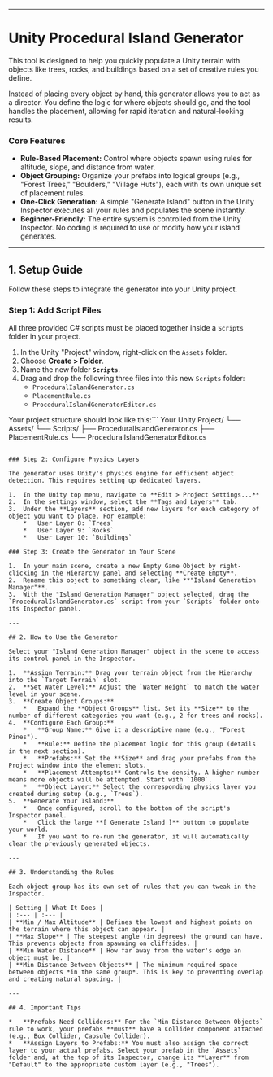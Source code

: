 
---

# Unity Procedural Island Generator

This tool is designed to help you quickly populate a Unity terrain with objects like trees, rocks, and buildings based on a set of creative rules you define.

Instead of placing every object by hand, this generator allows you to act as a director. You define the logic for where objects should go, and the tool handles the placement, allowing for rapid iteration and natural-looking results.

### Core Features

*   **Rule-Based Placement:** Control where objects spawn using rules for altitude, slope, and distance from water.
*   **Object Grouping:** Organize your prefabs into logical groups (e.g., "Forest Trees," "Boulders," "Village Huts"), each with its own unique set of placement rules.
*   **One-Click Generation:** A simple "Generate Island" button in the Unity Inspector executes all your rules and populates the scene instantly.
*   **Beginner-Friendly:** The entire system is controlled from the Unity Inspector. No coding is required to use or modify how your island generates.

---

## 1. Setup Guide

Follow these steps to integrate the generator into your Unity project.

### Step 1: Add Script Files

All three provided C# scripts must be placed together inside a `Scripts` folder in your project.

1.  In the Unity "Project" window, right-click on the `Assets` folder.
2.  Choose **Create > Folder**.
3.  Name the new folder **`Scripts`**.
4.  Drag and drop the following three files into this new `Scripts` folder:
    *   `ProceduralIslandGenerator.cs`
    *   `PlacementRule.cs`
    *   `ProceduralIslandGeneratorEditor.cs`

Your project structure should look like this:```
Your Unity Project/
└── Assets/
    └── Scripts/
        ├── ProceduralIslandGenerator.cs
        ├── PlacementRule.cs
        └── ProceduralIslandGeneratorEditor.cs
```

### Step 2: Configure Physics Layers

The generator uses Unity's physics engine for efficient object detection. This requires setting up dedicated layers.

1.  In the Unity top menu, navigate to **Edit > Project Settings...**
2.  In the settings window, select the **Tags and Layers** tab.
3.  Under the **Layers** section, add new layers for each category of object you want to place. For example:
    *   User Layer 8: `Trees`
    *   User Layer 9: `Rocks`
    *   User Layer 10: `Buildings`

### Step 3: Create the Generator in Your Scene

1.  In your main scene, create a new Empty Game Object by right-clicking in the Hierarchy panel and selecting **Create Empty**.
2.  Rename this object to something clear, like **"Island Generation Manager"**.
3.  With the "Island Generation Manager" object selected, drag the `ProceduralIslandGenerator.cs` script from your `Scripts` folder onto its Inspector panel.

---

## 2. How to Use the Generator

Select your "Island Generation Manager" object in the scene to access its control panel in the Inspector.

1.  **Assign Terrain:** Drag your terrain object from the Hierarchy into the `Target Terrain` slot.
2.  **Set Water Level:** Adjust the `Water Height` to match the water level in your scene.
3.  **Create Object Groups:**
    *   Expand the **Object Groups** list. Set its **Size** to the number of different categories you want (e.g., 2 for trees and rocks).
4.  **Configure Each Group:**
    *   **Group Name:** Give it a descriptive name (e.g., "Forest Pines").
    *   **Rule:** Define the placement logic for this group (details in the next section).
    *   **Prefabs:** Set the **Size** and drag your prefabs from the Project window into the element slots.
    *   **Placement Attempts:** Controls the density. A higher number means more objects will be attempted. Start with `1000`.
    *   **Object Layer:** Select the corresponding physics layer you created during setup (e.g., `Trees`).
5.  **Generate Your Island:**
    *   Once configured, scroll to the bottom of the script's Inspector panel.
    *   Click the large **[ Generate Island ]** button to populate your world.
    *   If you want to re-run the generator, it will automatically clear the previously generated objects.

---

## 3. Understanding the Rules

Each object group has its own set of rules that you can tweak in the Inspector.

| Setting | What It Does |
| :--- | :--- |
| **Min / Max Altitude** | Defines the lowest and highest points on the terrain where this object can appear. |
| **Max Slope** | The steepest angle (in degrees) the ground can have. This prevents objects from spawning on cliffsides. |
| **Min Water Distance** | How far away from the water's edge an object must be. |
| **Min Distance Between Objects** | The minimum required space between objects *in the same group*. This is key to preventing overlap and creating natural spacing. |

---

## 4. Important Tips

*   **Prefabs Need Colliders:** For the `Min Distance Between Objects` rule to work, your prefabs **must** have a Collider component attached (e.g., Box Collider, Capsule Collider).
*   **Assign Layers to Prefabs:** You must also assign the correct layer to your actual prefabs. Select your prefab in the `Assets` folder and, at the top of its Inspector, change its **Layer** from "Default" to the appropriate custom layer (e.g., "Trees").